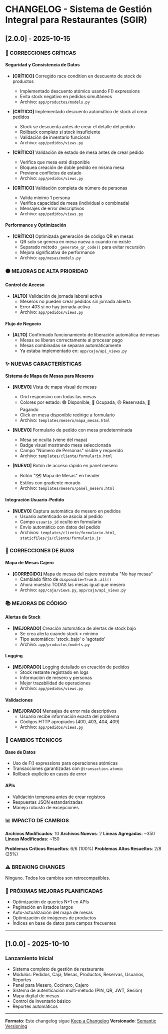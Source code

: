 # CHANGELOG - Sistema de Gestión Integral para Restaurantes (SGIR)

## [2.0.0] - 2025-10-15

### 🔴 CORRECCIONES CRÍTICAS

#### Seguridad y Consistencia de Datos
- **[CRÍTICO]** Corregido race condition en descuento de stock de productos
  - Implementado descuento atómico usando F() expressions
  - Evita stock negativo en pedidos simultáneos
  - Archivo: `app/productos/models.py`

- **[CRÍTICO]** Implementado descuento automático de stock al crear pedidos
  - Stock se descuenta antes de crear el detalle del pedido
  - Rollback completo si stock insuficiente
  - Validación de inventario funcional
  - Archivo: `app/pedidos/views.py`

- **[CRÍTICO]** Validación de estado de mesa antes de crear pedido
  - Verifica que mesa esté disponible
  - Bloquea creación de doble pedido en misma mesa
  - Previene conflictos de estado
  - Archivo: `app/pedidos/views.py`

- **[CRÍTICO]** Validación completa de número de personas
  - Valida mínimo 1 persona
  - Verifica capacidad de mesa (individual o combinada)
  - Mensajes de error descriptivos
  - Archivo: `app/pedidos/views.py`

#### Performance y Optimización
- **[CRÍTICO]** Optimizada generación de código QR en mesas
  - QR solo se genera en mesa nueva o cuando no existe
  - Separado método `_generate_qr_code()` para evitar recursión
  - Mejora significativa de performance
  - Archivo: `app/mesas/models.py`

### 🟠 MEJORAS DE ALTA PRIORIDAD

#### Control de Acceso
- **[ALTO]** Validación de jornada laboral activa
  - Meseros no pueden crear pedidos sin jornada abierta
  - Error 403 si no hay jornada activa
  - Archivo: `app/pedidos/views.py`

#### Flujo de Negocio
- **[ALTO]** Confirmado funcionamiento de liberación automática de mesas
  - Mesas se liberan correctamente al procesar pago
  - Mesas combinadas se separan automáticamente
  - Ya estaba implementado en: `app/caja/api_views.py`

### ✨ NUEVAS CARACTERÍSTICAS

#### Sistema de Mapa de Mesas para Meseros
- **[NUEVO]** Vista de mapa visual de mesas
  - Grid responsivo con todas las mesas
  - Colores por estado: 🟢 Disponible, 🔴 Ocupada, 🟡 Reservada, 🔵 Pagando
  - Click en mesa disponible redirige a formulario
  - Archivo: `templates/mesero/mapa_mesas.html`

- **[NUEVO]** Formulario de pedido con mesa predeterminada
  - Mesa se oculta (viene del mapa)
  - Badge visual mostrando mesa seleccionada
  - Campo "Número de Personas" visible y requerido
  - Archivo: `templates/cliente/formulario.html`

- **[NUEVO]** Botón de acceso rápido en panel mesero
  - Botón "🗺️ Mapa de Mesas" en header
  - Estilos con gradiente morado
  - Archivo: `templates/mesero/panel_mesero.html`

#### Integración Usuario-Pedido
- **[NUEVO]** Captura automática de mesero en pedidos
  - Usuario autenticado se asocia al pedido
  - Campo `usuario_id` oculto en formulario
  - Envío automático con datos del pedido
  - Archivos: `templates/cliente/formulario.html`, `staticfiles/js/cliente/formulario.js`

### 🐛 CORRECCIONES DE BUGS

#### Mapa de Mesas Cajero
- **[CORREGIDO]** Mapa de mesas del cajero mostraba "No hay mesas"
  - Cambiado filtro de `disponible=True` a `.all()`
  - Ahora muestra TODAS las mesas igual que mesero
  - Archivo: `app/caja/views.py`, `app/caja/api_views.py`

### 📚 MEJORAS DE CÓDIGO

#### Alertas de Stock
- **[MEJORADO]** Creación automática de alertas de stock bajo
  - Se crea alerta cuando stock < mínimo
  - Tipo automático: 'stock_bajo' o 'agotado'
  - Archivo: `app/productos/models.py`

#### Logging
- **[MEJORADO]** Logging detallado en creación de pedidos
  - Stock restante registrado en logs
  - Información de mesero y personas
  - Mejor trazabilidad de operaciones
  - Archivo: `app/pedidos/views.py`

#### Validaciones
- **[MEJORADO]** Mensajes de error más descriptivos
  - Usuario recibe información exacta del problema
  - Códigos HTTP apropiados (400, 403, 404, 409)
  - Archivo: `app/pedidos/views.py`

### 🔧 CAMBIOS TÉCNICOS

#### Base de Datos
- Uso de F() expressions para operaciones atómicas
- Transacciones garantizadas con `@transaction.atomic`
- Rollback explícito en casos de error

#### APIs
- Validación temprana antes de crear registros
- Respuestas JSON estandarizadas
- Manejo robusto de excepciones

### 📊 IMPACTO DE CAMBIOS

**Archivos Modificados**: 10
**Archivos Nuevos**: 2
**Líneas Agregadas**: ~350
**Líneas Modificadas**: ~150

**Problemas Críticos Resueltos**: 6/6 (100%)
**Problemas Altos Resueltos**: 2/8 (25%)

### ⚠️ BREAKING CHANGES

Ninguno. Todos los cambios son retrocompatibles.

### 🚀 PRÓXIMAS MEJORAS PLANIFICADAS

- Optimización de queries N+1 en APIs
- Paginación en listados largos
- Auto-actualización del mapa de mesas
- Optimización de imágenes de productos
- Índices en base de datos para campos frecuentes

---

## [1.0.0] - 2025-10-10

### Lanzamiento Inicial
- Sistema completo de gestión de restaurante
- Módulos: Pedidos, Caja, Mesas, Productos, Reservas, Usuarios, Reportes
- Panel para Mesero, Cocinero, Cajero
- Sistema de autenticación multi-método (PIN, QR, JWT, Sesión)
- Mapa digital de mesas
- Control de inventario básico
- Reportes automáticos

---

**Formato**: Este changelog sigue [Keep a Changelog](https://keepachangelog.com/es-ES/1.0.0/)
**Versionado**: [Semantic Versioning](https://semver.org/lang/es/)
